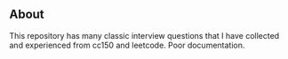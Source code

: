 ## About
This repository has many classic interview questions that I have collected and experienced from cc150 and leetcode. Poor documentation. 
